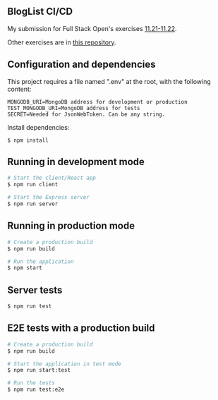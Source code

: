 ## BlogList CI/CD

My submission for Full Stack Open's exercises [11.21-11.22](https://fullstackopen.com/en/part11/expanding_further#exercises-11-20-11-22).

Other exercises are in [this repository](https://github.com/sami-8/full-stack-open-pokedex).

## Configuration and dependencies

This project requires a file named ".env" at the root, with the following content:
```
MONGODB_URI=MongoDB address for development or production
TEST_MONGODB_URI=MongoDB address for tests
SECRET=Needed for JsonWebToken. Can be any string.
```

Install dependencies:
```
$ npm install
```

## Running in development mode
```sh
# Start the client/React app
$ npm run client

# Start the Express server
$ npm run server
```

## Running in production mode
```sh
# Create a production build
$ npm run build

# Run the application
$ npm start
```

## Server tests
```sh
$ npm run test
```

## E2E tests with a production build
```sh
# Create a production build
$ npm run build

# Start the application in test mode
$ npm run start:test

# Run the tests
$ npm run test:e2e
```

